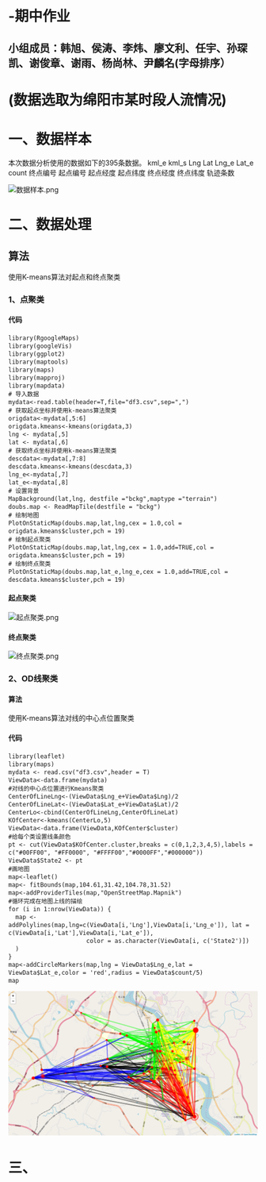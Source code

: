 -期中作业
=========
小组成员：韩旭、侯涛、李炜、廖文利、任宇、孙琛凯、谢俊章、谢雨、杨尚林、尹麟名(字母排序）
-------
# (数据选取为绵阳市某时段人流情况)
# 一、数据样本
本次数据分析使用的数据如下的395条数据。
    kml_e	kml_s	Lng	Lat	Lng_e	Lat_e	count
终点编号	起点编号	起点经度	起点纬度	终点经度	终点纬度	轨迹条数

![数据样本.png](https://github.com/shengunxiansen/Test/raw/master/数据样本.png)
# 二、数据处理
## 算法
使用K-means算法对起点和终点聚类
### 1、点聚类
#### 代码
```
library(RgoogleMaps)
library(googleVis)
library(ggplot2)
library(maptools)
library(maps)
library(mapproj)
library(mapdata)
# 导入数据
mydata<-read.table(header=T,file="df3.csv",sep=",")
# 获取起点坐标并使用k-means算法聚类
origdata<-mydata[,5:6]
origdata.kmeans<-kmeans(origdata,3)
lng <- mydata[,5]
lat <- mydata[,6]
# 获取终点坐标并使用k-means算法聚类
descdata<-mydata[,7:8]
descdata.kmeans<-kmeans(descdata,3)
lng_e<-mydata[,7]
lat_e<-mydata[,8]
# 设置背景
MapBackground(lat,lng, destfile ="bckg",maptype ="terrain")
doubs.map <- ReadMapTile(destfile = "bckg")
# 绘制地图
PlotOnStaticMap(doubs.map,lat,lng,cex = 1.0,col = origdata.kmeans$cluster,pch = 19)
# 绘制起点聚类
PlotOnStaticMap(doubs.map,lat,lng,cex = 1.0,add=TRUE,col = origdata.kmeans$cluster,pch = 19)
# 绘制终点聚类
PlotOnStaticMap(doubs.map,lat_e,lng_e,cex = 1.0,add=TRUE,col = descdata.kmeans$cluster,pch = 19)
```
#### 起点聚类
![起点聚类.png](https://github.com/shengunxiansen/Test/raw/master/起点聚类.png)

#### 终点聚类
![终点聚类.png](https://github.com/shengunxiansen/Test/raw/master/终点聚类.png)

### 2、OD线聚类
#### 算法
使用K-means算法对线的中心点位置聚类
#### 代码
```
library(leaflet)
library(maps)
mydata <- read.csv("df3.csv",header = T)
ViewData<-data.frame(mydata)
#对线的中心点位置进行Kmeans聚类
CenterOfLineLng<-(ViewData$Lng_e+ViewData$Lng)/2
CenterOfLineLat<-(ViewData$Lat_e+ViewData$Lat)/2
CenterLo<-cbind(CenterOfLineLng,CenterOfLineLat)
KOfCenter<-kmeans(CenterLo,5)
ViewData<-data.frame(ViewData,KOfCenter$cluster)
#给每个类设置线条颜色
pt <- cut(ViewData$KOfCenter.cluster,breaks = c(0,1,2,3,4,5),labels = c("#00FF00", "#FF0000", "#FFFF00","#0000FF","#000000"))
ViewData$State2 <- pt
#画地图
map<-leaflet()
map<- fitBounds(map,104.61,31.42,104.78,31.52)
map<-addProviderTiles(map,"OpenStreetMap.Mapnik")
#循环完成在地图上线的描绘
for (i in 1:nrow(ViewData)) {
  map <- addPolylines(map,lng=c(ViewData[i,'Lng'],ViewData[i,'Lng_e']), lat = c(ViewData[i,'Lat'],ViewData[i,'Lat_e']), 
                      color = as.character(ViewData[i, c('State2')])
  )
}
map<-addCircleMarkers(map,lng = ViewData$Lng_e,lat = ViewData$Lat_e,color = 'red',radius = ViewData$count/5)
map
```
![OD线聚类.png](https://github.com/shengunxiansen/SJWJQZZY/blob/patch-2/第七组/OD线聚类.png)

# 三、
```
```
